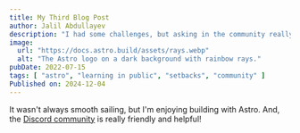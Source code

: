 ```yaml
---
title: My Third Blog Post
author: Jalil Abdullayev
description: "I had some challenges, but asking in the community really helped!"
image:
  url: "https://docs.astro.build/assets/rays.webp"
  alt: "The Astro logo on a dark background with rainbow rays."
pubDate: 2022-07-15
tags: [ "astro", "learning in public", "setbacks", "community" ]
Published on: 2024-12-04
---
```


It wasn't always smooth sailing, but I'm enjoying building with Astro. And,
the [Discord community](https://astro.build/chat) is really friendly and helpful!